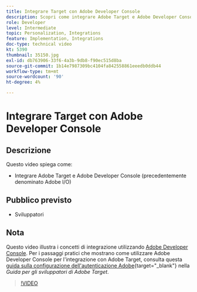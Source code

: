```yaml
---
title: Integrare Target con Adobe Developer Console
description: Scopri come integrare Adobe Target e Adobe Developer Console.
role: Developer
level: Intermediate
topic: Personalization, Integrations
feature: Implementation, Integrations
doc-type: technical video
kt: 5390
thumbnail: 35150.jpg
exl-id: db763906-33f6-4a3b-9db8-f90ec515d8ba
source-git-commit: 1b14e7987309bc4104fa842558861eeedb0ddb44
workflow-type: tm+mt
source-wordcount: '90'
ht-degree: 4%

---
```


# Integrare Target con Adobe Developer Console

## Descrizione

Questo video spiega come:

* Integrare Adobe Target e Adobe Developer Console (precedentemente denominato Adobe I/O)

## Pubblico previsto

* Sviluppatori

## Nota

Questo video illustra i concetti di integrazione utilizzando [Adobe Developer Console](https://developer.adobe.com/developer-console/). Per i passaggi pratici che mostrano come utilizzare Adobe Developer Console per l&#39;integrazione con Adobe Target, consulta questa [guida sulla configurazione dell&#39;autenticazione Adobe](https://experienceleague.adobe.com/docs/target-dev/developer/api/configure-authentication.html?lang=it){target="_blank"} nella *Guida per gli sviluppatori di Adobe Target*.

>[!VIDEO](https://video.tv.adobe.com/v/35150/?quality=12)
